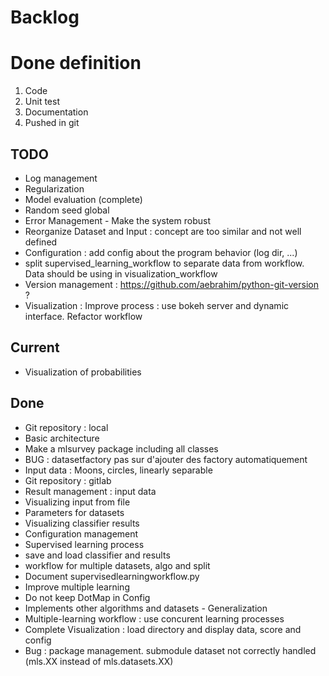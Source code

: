 # Backlog

# Done definition
1. Code 
2. Unit test
3. Documentation
4. Pushed in git

## TODO
* Log management
* Regularization
* Model evaluation (complete)
* Random seed global
* Error Management - Make the system robust
* Reorganize Dataset and Input : concept are too similar and not well defined
* Configuration : add config about the program behavior (log dir, ...)
* split supervised_learning_workflow to separate data from workflow. Data should be using in visualization_workflow
* Version management : https://github.com/aebrahim/python-git-version ?
* Visualization : Improve process : use bokeh server and dynamic interface. Refactor workflow

## Current
* Visualization of probabilities

## Done
* Git repository : local
* Basic architecture
* Make a mlsurvey package including all classes
* BUG : datasetfactory pas sur d'ajouter des factory automatiquement
* Input data : Moons, circles, linearly separable
* Git repository : gitlab
* Result management : input data
* Visualizing input from file
* Parameters for datasets
* Visualizing classifier results
* Configuration management
* Supervised learning process
* save and load classifier and results
* workflow for multiple datasets, algo and split
* Document supervisedlearningworkflow.py
* Improve multiple learning
* Do not keep DotMap in Config 
* Implements other algorithms and datasets - Generalization
* Multiple-learning workflow : use concurent learning processes
* Complete Visualization : load directory and display data, score and config
* Bug : package management. submodule dataset not correctly handled (mls.XX instead of mls.datasets.XX)




